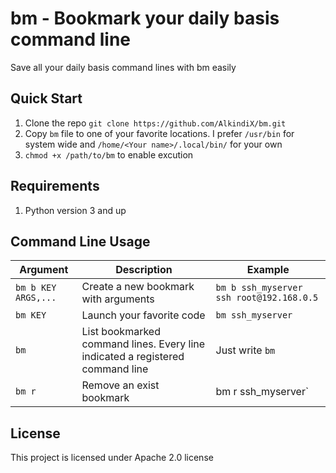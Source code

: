# bm - Bookmark your daily basis command line

Save all your daily basis command lines with bm easily
## Quick Start
1. Clone the repo `git clone https://github.com/AlkindiX/bm.git`
2. Copy `bm` file to one of your favorite locations. I prefer `/usr/bin` for system wide and `/home/<Your name>/.local/bin/` for your own
3. `chmod +x /path/to/bm` to enable excution 

## Requirements
1. Python version 3 and up

## Command Line Usage
| Argument            | Description                                                                   | Example                                   |
| ------------------- | ------------------------------------                                          | ----------------------------------------- |
| `bm b KEY ARGS,...` | Create a new bookmark with arguments                                          | `bm b ssh_myserver ssh root@192.168.0.5`  |
| `bm KEY`            | Launch your favorite code                                                     | `bm ssh_myserver`                          |
| `bm`                | List bookmarked command lines. Every line indicated a registered command line | Just write `bm`                           |
| `bm r`              | Remove an exist bookmark                                                      | bm r ssh_myserver`                       |

## License
This project is licensed under Apache 2.0 license
